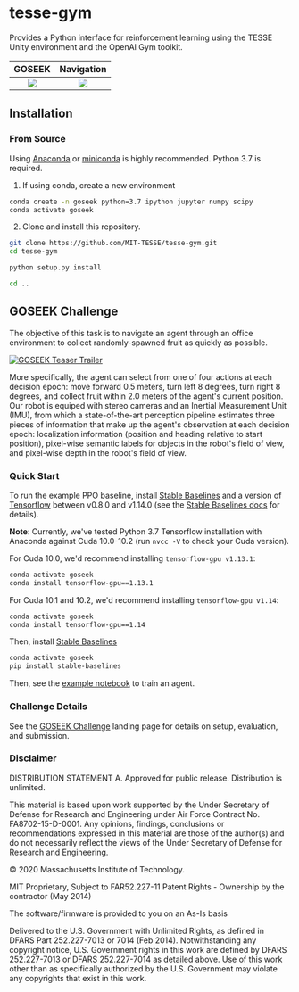 # tesse-gym

Provides a Python interface for reinforcement learning using the TESSE Unity environment and the OpenAI Gym toolkit.


GOSEEK |  Navigation
:----------:|:---------------:
![](docs/hunt-1.gif) | ![](docs/nav-1.gif)

## Installation

### From Source
Using [Anaconda](https://www.anaconda.com/distribution/#download-section) or [miniconda](https://docs.conda.io/en/latest/miniconda.html) is highly recommended. Python 3.7 is required.

1. If using conda, create a new environment
```sh
conda create -n goseek python=3.7 ipython jupyter numpy scipy
conda activate goseek
```

2. Clone and install this repository. 
```sh
git clone https://github.com/MIT-TESSE/tesse-gym.git
cd tesse-gym

python setup.py install

cd ..
```


## GOSEEK Challenge

The objective of this task is to navigate an agent through an office environment to collect randomly-spawned fruit as quickly as possible. 

[![GOSEEK Teaser Trailer](https://img.youtube.com/vi/KXTag0xsg28/0.jpg)](https://www.youtube.com/watch?v=KXTag0xsg28)

More specifically, the agent can select from one of four actions at each decision epoch: move forward 0.5 meters, turn left 8 degrees, turn right 8 degrees, and collect fruit within 2.0 meters of the agent's current position. Our robot is equiped with stereo cameras and an Inertial Measurement Unit (IMU), from which a state-of-the-art perception pipeline estimates three pieces of information that make up the agent's observation at each decision epoch: localization information (position and heading relative to start position), pixel-wise semantic labels for objects in the robot's field of view, and pixel-wise depth in the robot's field of view.

### Quick Start

To run the example PPO baseline, install [Stable Baselines](https://stable-baselines.readthedocs.io/en/master/) and a version of [Tensorflow](https://www.tensorflow.org/) between v0.8.0 and v1.14.0 (see the [Stable Baselines docs](https://stable-baselines.readthedocs.io/en/master/guide/install.html#prerequisites) for details).

__Note__: Currently, we've tested Python 3.7 Tensorflow installation with Anaconda against Cuda 10.0-10.2 (run `nvcc -V` to check your Cuda version).

For Cuda 10.0, we'd recommend installing `tensorflow-gpu v1.13.1`:

```sh
conda activate goseek 
conda install tensorflow-gpu==1.13.1
```

For Cuda 10.1 and 10.2, we'd recommend installing `tensorflow-gpu v1.14`:

```sh
conda activate goseek 
conda install tensorflow-gpu==1.14
```

Then, install [Stable Baselines](https://stable-baselines.readthedocs.io/en/master/)

```sh
conda activate goseek 
pip install stable-baselines
```

Then, see the [example notebook](baselines/goseek-ppo.ipynb) to train an agent.

### Challenge Details 

See the [GOSEEK Challenge](../../../goseek-challenge) landing page for details on setup, evaluation, and submission.


### Disclaimer

DISTRIBUTION STATEMENT A. Approved for public release. Distribution is unlimited.

This material is based upon work supported by the Under Secretary of Defense for Research and Engineering under Air Force Contract No. FA8702-15-D-0001. Any opinions, findings, conclusions or recommendations expressed in this material are those of the author(s) and do not necessarily reflect the views of the Under Secretary of Defense for Research and Engineering.

© 2020 Massachusetts Institute of Technology.

MIT Proprietary, Subject to FAR52.227-11 Patent Rights - Ownership by the contractor (May 2014)

The software/firmware is provided to you on an As-Is basis

Delivered to the U.S. Government with Unlimited Rights, as defined in DFARS Part 252.227-7013 or 7014 (Feb 2014). Notwithstanding any copyright notice, U.S. Government rights in this work are defined by DFARS 252.227-7013 or DFARS 252.227-7014 as detailed above. Use of this work other than as specifically authorized by the U.S. Government may violate any copyrights that exist in this work.
